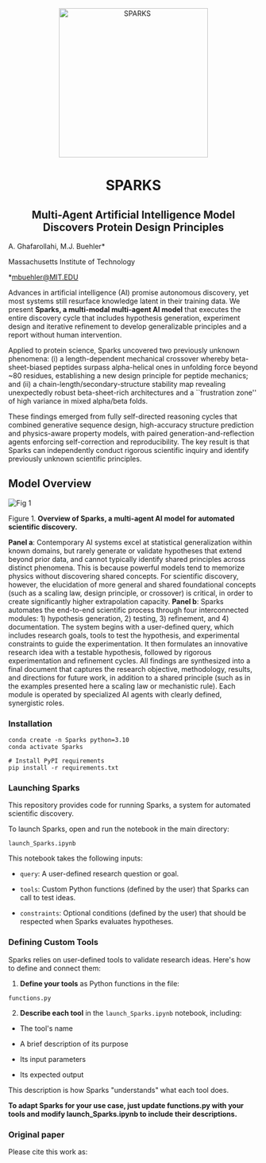 <div align="center">
  <img src="https://github.com/user-attachments/assets/beb49b33-82d2-4421-bcbe-0a604588fc0d" width="300" alt="SPARKS"/>
</div>

<h1 align="center">SPARKS</h1>
<h2 align="center">Multi-Agent Artificial Intelligence Model Discovers Protein Design Principles</h2>

A. Ghafarollahi, M.J. Buehler*

Massachusetts Institute of Technology

*mbuehler@MIT.EDU

Advances in artificial intelligence (AI) promise autonomous discovery, yet most systems still resurface knowledge latent in their training data. We present **Sparks, a multi-modal multi-agent AI model** that executes the entire discovery cycle that includes hypothesis generation, experiment design and iterative refinement to develop generalizable principles and a report without human intervention.

Applied to protein science, Sparks uncovered two previously unknown phenomena: (i) a length-dependent mechanical crossover whereby beta-sheet-biased peptides surpass alpha-helical ones in unfolding force beyond ~80 residues, establishing a new design principle for peptide mechanics; and (ii) a chain-length/secondary-structure stability map revealing unexpectedly robust beta-sheet-rich architectures and a ``frustration zone'' of high variance in mixed alpha/beta folds. 

These findings emerged from fully self-directed reasoning cycles that combined generative sequence design, high-accuracy structure prediction and physics-aware property models, with paired generation-and-reflection agents enforcing self-correction and reproducibility. The key result is that  Sparks can independently conduct rigorous scientific inquiry and identify previously unknown scientific principles.

## Model Overview

![Fig 1](https://github.com/user-attachments/assets/cfab1fe2-f8df-4d32-9c5a-dcd11b157d9a)

Figure 1. **Overview of Sparks, a multi-agent AI model for automated scientific discovery.** 

**Panel a**: Contemporary AI systems excel at statistical generalization within known domains, but rarely generate or validate hypotheses that extend beyond prior data, and cannot typically identify shared principles across distinct phenomena. This is because powerful models tend to memorize physics without discovering shared concepts. For scientific discovery, however, the elucidation of more general and shared foundational concepts (such as a scaling law, design principle, or crossover) is critical, in order to create significantly higher extrapolation capacity. **Panel b**: Sparks automates the end-to-end scientific process through four interconnected modules: 1) hypothesis generation, 2) testing, 3) refinement, and 4) documentation. The system begins with a user-defined query, which includes research goals, tools to test the hypothesis, and experimental constraints to guide the experimentation. It then formulates an innovative research idea with a testable hypothesis, followed by rigorous experimentation and refinement cycles. All findings are synthesized into a final document that captures the research objective, methodology, results, and directions for future work, in addition to a shared principle (such as in the examples presented here a scaling law or mechanistic rule). Each module is operated by specialized AI agents with clearly defined, synergistic roles.

### Installation

```
conda create -n Sparks python=3.10
conda activate Sparks

# Install PyPI requirements
pip install -r requirements.txt
```

### Launching Sparks
This repository provides code for running Sparks, a system for automated scientific discovery.

To launch Sparks, open and run the notebook in the main directory:

```
launch_Sparks.ipynb
```
This notebook takes the following inputs:

- ```query```: A user-defined research question or goal.

- ```tools```: Custom Python functions (defined by the user) that Sparks can call to test ideas.

- ```constraints```: Optional conditions (defined by the user) that should be respected when Sparks evaluates hypotheses.


### Defining Custom Tools
Sparks relies on user-defined tools to validate research ideas. Here's how to define and connect them:

1. **Define your tools** as Python functions in the file:
  ```
  functions.py
  ```

2. **Describe each tool** in the ```launch_Sparks.ipynb``` notebook, including:

- The tool's name

- A brief description of its purpose

- Its input parameters

- Its expected output

This description is how Sparks "understands" what each tool does.

**To adapt Sparks for your use case, just update functions.py with your tools and modify launch_Sparks.ipynb to include their descriptions.**

### Original paper

Please cite this work as:
```
```
